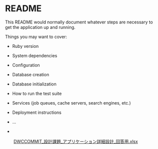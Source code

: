 # README

This README would normally document whatever steps are necessary to get the
application up and running.

Things you may want to cover:

* Ruby version

* System dependencies

* Configuration

* Database creation

* Database initialization

* How to run the test suite

* Services (job queues, cache servers, search engines, etc.)

* Deployment instructions

* ...
* 
　　[DWCCOMMIT_設計課題_アプリケーション詳細設計_回答用.xlsx](https://github.com/webcamp-nisaisa/webcamp-naganocake/files/7592545/DWCCOMMIT_._._.xlsx)
